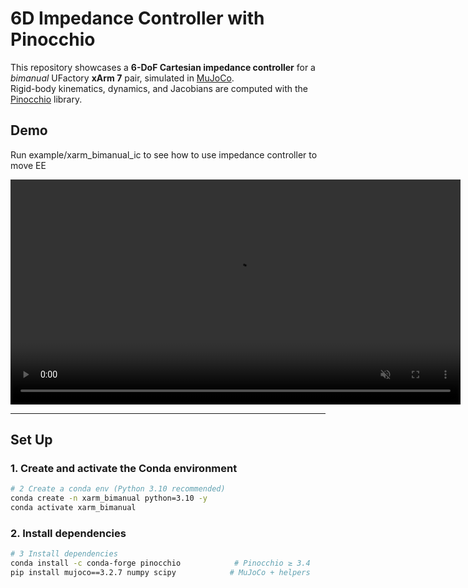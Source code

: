 # 6D Impedance Controller with Pinocchio

This repository showcases a **6-DoF Cartesian impedance controller** for a *bimanual* UFactory **xArm 7** pair, simulated in [MuJoCo](https://mujoco.org/).  
Rigid-body kinematics, dynamics, and Jacobians are computed with the [Pinocchio](https://github.com/stack-of-tasks/pinocchio) library.



## Demo

Run example/xarm_bimanual_ic to see how to use impedance controller to move EE

<!-- <p align="center">
  <img src="fig/bimanual_ic_demo.gif" width="720" alt="Impedance-control demo GIF">
</p> -->

<!-- <video src="fig/test_video.mp4" autoplay loop muted playsinline width="720"></video> -->
<video src="https://raw.githubusercontent.com/Qiushi-Zhang/xarm_bimanual_env/main/fig/test_video.mp4"
       width="720" controls muted loop playsinline></video>




---



## Set Up

### 1. Create and activate the Conda environment
```bash
# 2 Create a conda env (Python 3.10 recommended)
conda create -n xarm_bimanual python=3.10 -y
conda activate xarm_bimanual

```   

### 2. Install dependencies
```bash
# 3 Install dependencies
conda install -c conda-forge pinocchio            # Pinocchio ≥ 3.4
pip install mujoco==3.2.7 numpy scipy            # MuJoCo + helpers


```  


